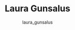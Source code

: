 ---
# this is autogenerated: do not edit
title: Laura Gunsalus
author: laura_gunsalus
layout: author-bio
jobtitle: Grad Student
bio: bioinformatics
type: member
excerpt: "I'm a iPQB bioinformatics graduate student interested in using deep learning approaches to better understand the relationships between genetic and epigenetic va"
header:
  teaser: /assets/images/people/bio-gunsalus.jpg
papers: 
    - title: Learning Molecular Representations for Medicinal Chemistry
      excerpt: Chuang KV, <u>Gunsalus L</u>M, Keiser MJ. __J Med Chem__. 2020 Aug 27.
      link: "https://doi.org/10.1021/acs.jmedchem.0c00385"

---